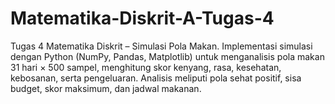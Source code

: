 # Matematika-Diskrit-A-Tugas-4
Tugas 4 Matematika Diskrit – Simulasi Pola Makan. Implementasi simulasi dengan Python (NumPy, Pandas, Matplotlib) untuk menganalisis pola makan 31 hari × 500 sampel, menghitung skor kenyang, rasa, kesehatan, kebosanan, serta pengeluaran. Analisis meliputi pola sehat positif, sisa budget, skor maksimum, dan jadwal makanan.
